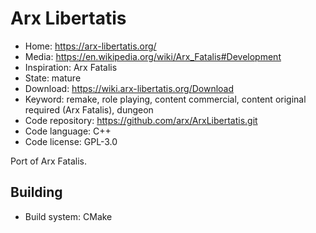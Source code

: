 # Arx Libertatis

- Home: https://arx-libertatis.org/
- Media: https://en.wikipedia.org/wiki/Arx_Fatalis#Development
- Inspiration: Arx Fatalis
- State: mature
- Download: https://wiki.arx-libertatis.org/Download
- Keyword: remake, role playing, content commercial, content original required (Arx Fatalis), dungeon
- Code repository: https://github.com/arx/ArxLibertatis.git
- Code language: C++
- Code license: GPL-3.0

Port of Arx Fatalis.

## Building

- Build system: CMake
